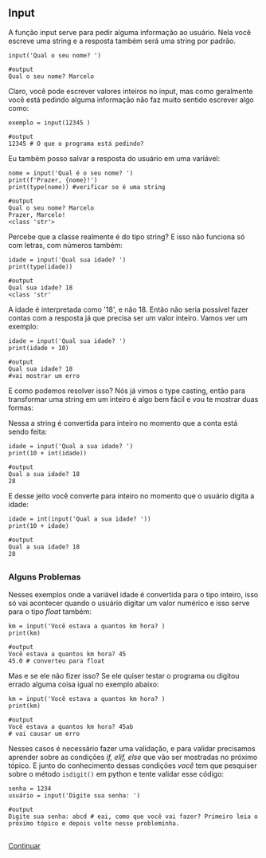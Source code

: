 ## **Input**

A função input serve para pedir alguma informação ao usuário. Nela você escreve uma string e a resposta também será uma string por padrão. 

```
input('Qual o seu nome? ')
 
#output 
Qual o seu nome? Marcelo
```
Claro, você pode escrever valores inteiros no input, mas como geralmente você está pedindo alguma informação não faz muito sentido escrever algo como: 

```
exemplo = input(12345 )

#output
12345 # O que o programa está pedindo? 
```

Eu também posso salvar a resposta do usuário em uma variável: 

```
nome = input('Qual é o seu nome? ')
print(f'Prazer, {nome}!') 
print(type(nome)) #verificar se é uma string 

#output 
Qual o seu nome? Marcelo
Prazer, Marcelo!
<class 'str'>
```

Percebe que a classe realmente é do tipo string? E isso não funciona só com letras, com números também: 

```
idade = input('Qual sua idade? ')
print(type(idade))

#output
Qual sua idade? 18 
<class 'str'
```
A idade é interpretada como '18', e não 18. Então não seria possível fazer contas com a resposta já que precisa ser um valor inteiro. Vamos ver um exemplo: 


```
idade = input('Qual sua idade? ')
print(idade + 10)

#output
Qual sua idade? 18
#vai mostrar um erro 
```

E como podemos resolver isso? Nós já vimos o type casting, então para transformar uma string em um inteiro é algo bem fácil e vou te mostrar duas formas:

Nessa a string é convertida para inteiro no momento que a conta está sendo feita:

```
idade = input('Qual a sua idade? ')
print(10 + int(idade)) 

#output
Qual a sua idade? 18
28
``` 

E desse jeito você converte para inteiro no momento que o usuário digita a idade: 

```
idade = int(input('Qual a sua idade? '))
print(10 + idade) 

#output
Qual a sua idade? 18
28
``` 
## 

### Alguns Problemas

Nesses exemplos onde a variável idade é convertida para o tipo inteiro, isso só vai acontecer quando o usuário digitar um valor numérico e isso serve para o tipo _float_ também: 

```
km = input('Você estava a quantos km hora? )
print(km)

#output 
Você estava a quantos km hora? 45
45.0 # converteu para float
```

Mas e se ele não fizer isso? Se ele quiser testar o programa ou digitou errado alguma coisa igual no exemplo abaixo:

```
km = input('Você estava a quantos km hora? )
print(km)

#output 
Você estava a quantos km hora? 45ab
# vai causar um erro
```

Nesses casos é necessário fazer uma validação, e para validar precisamos aprender sobre as condições _if, elif, else_ que vão ser mostradas no próximo tópico. E junto do conhecimento dessas condições _você_ tem que pesquiser sobre o método `isdigit()` em python e tente validar esse código: 

```
senha = 1234
usuário = input('Digite sua senha: ')

#output 
Digite sua senha: abcd # eai, como que você vai fazer? Primeiro leia o próximo tópico e depois volte nesse probleminha.
```

## 

[Continuar](https://github.com/Marcelo-4ever/Estudo/blob/main/Estudos/condicionais.md)











